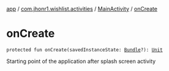 [app](../../index.md) / [com.jhonr1.wishlist.activities](../index.md) / [MainActivity](index.md) / [onCreate](./on-create.md)

# onCreate

`protected fun onCreate(savedInstanceState: `[`Bundle`](https://developer.android.com/reference/android/os/Bundle.html)`?): `[`Unit`](https://kotlinlang.org/api/latest/jvm/stdlib/kotlin/-unit/index.html)

Starting point of the application after splash screen activity

